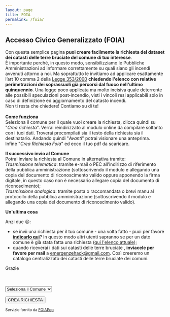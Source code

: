 ```yaml
---
layout: page
title: FOIA
permalink: /foia/
---
```


## Accesso Civico Generalizzato (FOIA)

Con questa semplice pagina **puoi creare facilmente la richiesta del dataset dei catasti delle terre bruciate del comune di tuo interesse**. <br>
È importante perché, in questo modo, sensibilizziamo le Pubbliche Amministrazioni ad informare correttamente su quali siano gli incendi avvenuti attorno a noi. Ma soprattutto le invitiamo ad applicare esattamente l’art 10 comma 2 della [Legge 353/2000](http://www.normattiva.it/uri-res/N2Ls?urn:nir:stato:legge:2000-11-21;353!vig=) **chiedendo l'elenco con relative perimetrazioni dei soprassuoli già percorsi dal fuoco nell'ultimo quinquennio**. Una legge poco applicata ma molto incisiva quale deterrente alle possibili speculazioni post-incendio, visti i vincoli resi applicabili solo in caso di definizione ed aggiornamento del catasto incendi.<br>
Non ti resta che chiedere! Contiamo su di te!
<br><br>
**Come funziona**
<br>Seleziona il comune per il quale vuoi creare la richiesta, clicca quindi su "*Crea richiesta*". Verrai reindirizzato al modulo online da compilare soltanto con i tuoi dati. Troverai precompilati sia il testo della richiesta sia il destinatario. Andando quindi "*Avanti*"  potrai visionare una anteprima. 
<br>Infine "*Crea Richiesta Foia*" ed ecco il tuo pdf da scaricare. 

**Il successivo invio al Comune**
<br>Potrai inviare la richiesta al Comune in alternativa tramite:
<br>*Trasmissione telematica*: tramite e-mail o PEC all'indirizzo di riferimento della pubblica amministrazione (sottoscrivendo il modulo e allegando una copia del documento di riconoscimento valido oppure apponendo la firma digitale, in questo caso non è necessario allegare copia del documento di riconoscimento);
<br>*Trasmissione analogica*: tramite posta o raccomandata o brevi manu al protocollo della pubblica amministrazione (sottoscrivendo il modulo e allegando una copia del documento di riconoscimento valido).

**Un'ultima cosa**

Anzi due 😉:

- se invii una richiesta per il tuo comune - una volta fatto - puoi per favore <a target="_blank" href="https://docs.google.com/forms/d/e/1FAIpQLSeuzxiMLNOdumO_ln7LqZMeX5BsI632_sceyLJQpu4XrYLdrQ/viewform"><strong>indicarlo qui</strong></a>? In questo modo altri utenti sapranno se per un dato comune è già stata fatta una richiesta (<a href="https://docs.google.com/spreadsheets/d/e/2PACX-1vQHIcaQrXHke2rFSGnydDo6dextEBaxrRL6lbSBNkR2OrQiKje25bOzv7cUsxiLQXSMwXqBkgL94y0W/pubhtml?gid=2018009333&single=true" targer="_blank">qui l'elenco attuale</a>);
- quando riceverai i dati sui catasti delle terre bruciate , <strong>inviacele per favore per mail</strong> a <a href="mailto:emergenzehack@gmail.com?subject=[Italia a Fuoco] Allego catasto delle terre bruciate">emergenzehack@gmail.com</a>. Così creeremo un catalogo centralizzato dei catasti delle terre bruciate dei comuni.

Grazie

<br>
<br>

<form>
<select name="ipa">
<option selected>Seleziona il Comune</option>
{% for member in site.data.ipa %}
<option value="{{member.cf}}">
{{ member.comune }}
</option>
{% endfor %}
</select>
</form>


<a class="foia " target="_blank" id="foia" href="">
<button type="button" class="btn btn-primary">CREA RICHIESTA</button>
</a>

<small>Servizio fornito da <a href="http://www.foiapop.it" target="_blank"> FOIAPop</a></small>

<script src="//code.jquery.com/jquery-1.12.3.js"></script>

<script defer="defer">
$('select').on('change', function() {
  href = 'http://www.foiapop.it/api/accesso-civico-generalizzato?cf=&richiesta=%281%29+La+pubblicazione+dell%E2%80%99elenco+e+delle+relative+perimetrazioni+dei+soprassuoli+gi%C3%A0+percorsi+dal+fuoco+nell%27ultimo+quinquennio+come+previsti+dall%E2%80%99art+10+comma+2+della+Legge+353%2F2000%3B+%282%29+La+relativa+pubblicazione+in+albo+pretorio+comunale+se+non+gi%C3%A0+fatto%3B+%283%29+La+pubblicazione+in+amministrazione+trasparente+nella+sezione+Amministrazione+Trasparente%2FPianificazione+e+Governo+del+Territorio+se+non+gi%C3%A0+fatto+e+dopo+aver+adempiuto+alla+pubblicazione+in+albo+pretorio%2C+se+non+gi%C3%A0+effettuata%2C+ritenendo+l%27adempimento+un+atto+di+governo+del+territorio+di+cui+all%E2%80%99art.+39+comma+1+del+D.+Lgs.+33%2F2013'
  newhref = href.replace('cf=','cf='+ this.value);
$('.foia').attr('href', newhref);
})
</script>
